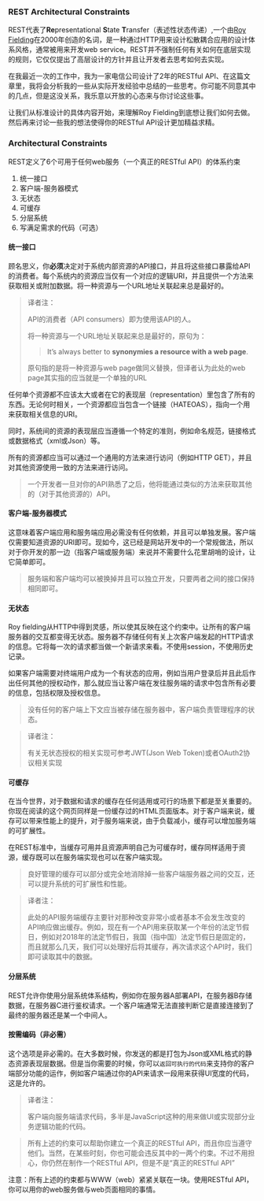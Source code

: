 ### REST Architectural Constraints

REST代表了**Re**presentational **S**tate **T**ransfer（表述性状态传递）,一个由[Roy Fielding](https://en.wikipedia.org/wiki/Roy_Fielding)在2000年创造的名词，是一种通过HTTP用来设计松散耦合应用的设计体系风格，通常被用来开发web service。REST并不强制任何有关如何在底层实现的规则，它仅仅提出了高层设计的方针并且让开发者去思考如何去实现。

在我最近一次的工作中，我为一家电信公司设计了2年的RESTful API、在这篇文章里，我将会分析我的一些从实际开发经验中总结的一些思考。你可能不同意其中的几点，但是这没关系，我乐意以开放的心态来与你讨论这些事。

让我们从标准设计的具体内容开始，来理解Roy Fielding到底想让我们如何去做。然后再来讨论一些我的想法使得你的RESTful API设计更加精益求精。

### Architectural Constraints

REST定义了6个可用于任何web服务（一个真正的RESTful API）的体系约束

1. 统一接口
2. 客户端-服务器模式
3. 无状态
4. 可缓存
5. 分层系统
6. 写满足需求的代码（可选）

#### 统一接口

顾名思义，你**必须**决定对于系统内部资源的API接口，并且将这些接口暴露给API的消费者。每个系统内的资源应当仅有一个对应的逻辑URI，并且提供一个方法来获取相关或附加数据。将一种资源与一个URL地址关联起来总是最好的。

> 译者注：
>
> API的消费者（API consumers）即为使用该API的人。
>
> 将一种资源与一个URL地址关联起来总是最好的，原句为：
>
> > It’s always better to **synonymies a resource with a web page**.
>
> 原句指的是将一种资源与web page做同义替换，但译者认为此处的web page其实指的应当就是一个单独的URL

任何单个资源都不应该太大或者在它的表现层（representation）里包含了所有的东西。无论何时相关，一个资源都应当包含一个链接（HATEOAS），指向一个用来获取相关信息的URI。

同时，系统间的资源的表现层应当遵循一个特定的准则，例如命名规范，链接格式或数据格式（xml或Json）等。

所有的资源都应当可以通过一个通用的方法来进行访问（例如HTTP GET），并且对其他资源使用一致的方法来进行访问。

> 一个开发者一旦对你的API熟悉了之后，他将能通过类似的方法来获取其他的（对于其他资源的）API。

#### 客户端-服务器模式

这意味着客户端应用和服务端应用必需没有任何依赖，并且可以单独发展。客户端仅需要知道资源的URI即可。现如今，这已经是网站开发中的一个常规做法，所以对于你开发的那一边（指客户端或服务端）来说并不需要什么花里胡哨的设计，让它简单即可。

> 服务端和客户端均可以被换掉并且可以独立开发，只要两者之间的接口保持相同即可。

#### 无状态

Roy fielding从HTTP中得到灵感，所以使其反映在这个约束中。让所有的客户端服务器的交互都变得无状态。服务器不存储任何有关上次客户端发起的HTTP请求的信息。它将每一次的请求都当做一个新请求来看。不使用session，不使用历史记录。

如果客户端需要对终端用户成为一个有状态的应用，例如当用户登录后并且此后作出任何其他的授权动作，那么就应当让客户端在发往服务端的请求中包含所有必要的信息，包括权限及授权信息。

> 没有任何的客户端上下文应当被存储在服务器中，客户端负责管理程序的状态。

> 译者注：
>
> 有关无状态授权的相关实现可参考JWT(Json Web Token)或者OAuth2协议相关实现

#### 可缓存

在当今世界，对于数据和请求的缓存在任何适用或可行的场景下都是至关重要的。你现在阅读的这个网页同样是一份缓存过的HTML页面版本。对于客户端来说，缓存可以带来性能上的提升，对于服务端来说，由于负载减小，缓存可以增加服务端的可扩展性。

在REST标准中，当缓存可用并且资源声明自己为可缓存时，缓存同样适用于资源，缓存既可以在服务端实现也可以在客户端实现。

> 良好管理的缓存可以部分或完全地消除掉一些客户端服务器之间的交互，还可以提升系统的可扩展性和性能。

> 译者注：
>
> 此处的API服务端缓存主要针对那种改变非常小或者基本不会发生改变的API响应做出缓存。例如，现在有一个API用来获取某一个年份的法定节假日，例如对2018年的法定节假日，我国（指中国）法定节假日是固定的，而且就那么几天，我们可以处理好后将其缓存，再次请求这个API时，我们即可读取其中的数据。

#### 分层系统

REST允许你使用分层系统体系结构，例如你在服务器A部署API，在服务器B存储数据，在服务器C进行鉴权请求。一个客户端通常无法直接判断它是直接连接到了最终的服务器还是某一个中间人。

#### 按需编码（非必需）

这个选项是非必需的。在大多数时候，你发送的都是打包为Json或XML格式的静态资源表现层数据。但是当你需要的时候，你可以`返回可执行的代码`来支持你的客户端部分功能的运作，例如客户端通过你的API来请求一段用来获得UI宽度的代码，这是允许的。

> 译者注：
>
> 客户端向服务端请求代码，多半是JavaScript这种的用来做UI或实现部分业务逻辑功能的代码。

> 所有上述的约束可以帮助你建立一个真正的RESTful API，而且你应当遵守他们。当然，在某些时刻，你也可能会违反其中的一两个约束。不过不用担心，你仍然在制作一个RESTful API，但是不是“真正的RESTful API”

注意：所有上述的约束都与WWW（web）紧紧关联在一块。使用RESTful API，你可以用你的web服务做与web页面相同的事情。